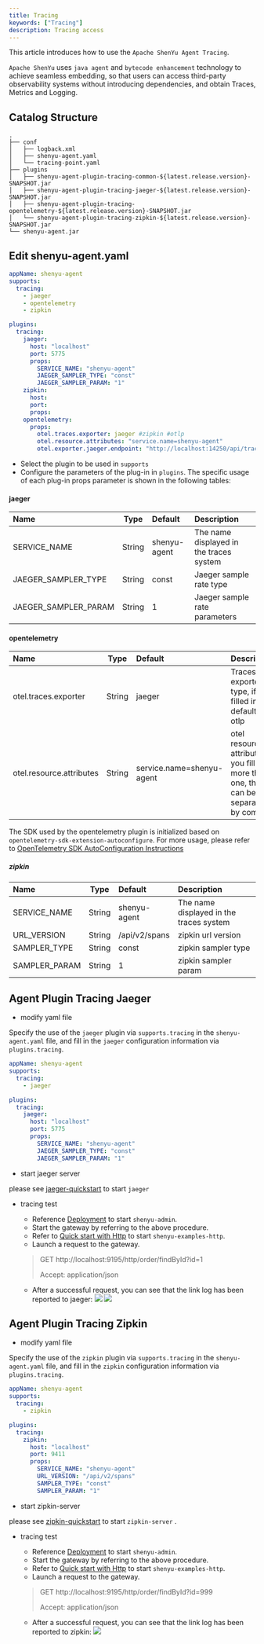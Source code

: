 ```yaml
---
title: Tracing
keywords: ["Tracing"]
description: Tracing access
---
```


This article introduces how to use the `Apache ShenYu Agent Tracing`.

`Apache ShenYu` uses `java agent` and `bytecode enhancement` technology to achieve seamless embedding, so that users can access third-party observability systems without introducing dependencies, and obtain Traces, Metrics and Logging.

## Catalog Structure

```text
.
├── conf
│   ├── logback.xml
│   ├── shenyu-agent.yaml
│   └── tracing-point.yaml
├── plugins
│   ├── shenyu-agent-plugin-tracing-common-${latest.release.version}-SNAPSHOT.jar
│   ├── shenyu-agent-plugin-tracing-jaeger-${latest.release.version}-SNAPSHOT.jar
│   ├── shenyu-agent-plugin-tracing-opentelemetry-${latest.release.version}-SNAPSHOT.jar
│   └── shenyu-agent-plugin-tracing-zipkin-${latest.release.version}-SNAPSHOT.jar
└── shenyu-agent.jar
```

## Edit shenyu-agent.yaml

```yaml
appName: shenyu-agent
supports:
  tracing:
    - jaeger
    - opentelemetry
    - zipkin

plugins:
  tracing:
    jaeger:
      host: "localhost"
      port: 5775
      props:
        SERVICE_NAME: "shenyu-agent"
        JAEGER_SAMPLER_TYPE: "const"
        JAEGER_SAMPLER_PARAM: "1"
    zipkin:
      host: 
      port: 
      props:
    opentelemetry:
      props:
        otel.traces.exporter: jaeger #zipkin #otlp
        otel.resource.attributes: "service.name=shenyu-agent"
        otel.exporter.jaeger.endpoint: "http://localhost:14250/api/traces"
```

- Select the plugin to be used in `supports`
- Configure the parameters of the plug-in in `plugins`. The specific usage of each plug-in props parameter is shown in the following tables:

#### jaeger

| Name                 |  Type  | Default      | Description                             |
| :------------------- | :----: | :----------- | :-------------------------------------- |
| SERVICE_NAME         | String | shenyu-agent | The name displayed in the traces system |
| JAEGER_SAMPLER_TYPE  | String | const        | Jaeger sample rate type                 |
| JAEGER_SAMPLER_PARAM | String | 1            | Jaeger sample rate parameters           |

#### opentelemetry

| Name                     |  Type  | Default                   | Description                                                  |
| :----------------------- | :----: | :------------------------ | :----------------------------------------------------------- |
| otel.traces.exporter     | String | jaeger                    | Traces exporter type, if not filled in, the default is otlp  |
| otel.resource.attributes | String | service.name=shenyu-agent | otel resource attributes, if you fill in more than one, they can be separated by commas |

The SDK used by the opentelemetry plugin is initialized based on `opentelemetry-sdk-extension-autoconfigure`. For more usage, please refer to [OpenTelemetry SDK AutoConfiguration Instructions](https://github.com/open-telemetry/opentelemetry-java/tree/v1.9.1/sdk-extensions/autoconfigure#opentelemetry-sdk-autoconfigure)


##### zipkin

| Name                 |  Type  | Default       | Description                     |
| :------------------- | :----: | :----------- | :----------------------- |
| SERVICE_NAME         | String | shenyu-agent | The name displayed in the traces system |
| URL_VERSION         | String | /api/v2/spans | zipkin url version |
| SAMPLER_TYPE  | String | const        | zipkin sampler type        |
| SAMPLER_PARAM | String | 1            | zipkin sampler param      |


## Agent Plugin Tracing Jaeger

- modify yaml file

Specify the use of the `jaeger` plugin via `supports.tracing` in the `shenyu-agent.yaml` file, and fill in the `jaeger` configuration information via `plugins.tracing`.

```yaml
appName: shenyu-agent
supports:
  tracing:
    - jaeger

plugins:
  tracing:
    jaeger:
      host: "localhost"
      port: 5775
      props:
        SERVICE_NAME: "shenyu-agent"
        JAEGER_SAMPLER_TYPE: "const"
        JAEGER_SAMPLER_PARAM: "1"
```

- start jaeger server

please see [jaeger-quickstart](https://www.jaegertracing.io/docs/1.28/getting-started/) to start `jaeger`

- tracing test
  - Reference [Deployment](../../deployment/deployment-local.md) to start `shenyu-admin`.
  - Start the gateway by referring to the above procedure.
  - Refer to [Quick start with Http](../../quick-start/quick-start-http.md) to start `shenyu-examples-http`.
  - Launch a request to the gateway.
  > GET http://localhost:9195/http/order/findById?id=1
  >
  > Accept: application/json

  - After a successful request, you can see that the link log has been reported to jaeger:
  ![](/img/shenyu/agent/shenyu-agent-plugin-tracing-jaeger-1.jpg)
  ![](/img/shenyu/agent/shenyu-agent-plugin-tracing-jaeger-2.jpg)

## Agent Plugin Tracing Zipkin

- modify yaml file

Specify the use of the `zipkin` plugin via `supports.tracing` in the `shenyu-agent.yaml` file, and fill in the `zipkin` configuration information via `plugins.tracing`.

```yaml
appName: shenyu-agent
supports:
  tracing:
    - zipkin

plugins:
  tracing:
    zipkin:
      host: "localhost"
      port: 9411
      props:
        SERVICE_NAME: "shenyu-agent"
        URL_VERSION: "/api/v2/spans"
        SAMPLER_TYPE: "const"
        SAMPLER_PARAM: "1"
```

- start zipkin-server

please see [zipkin-quickstart](https://zipkin.io/pages/quickstart) to start `zipkin-server` .

- tracing test 
    - Reference [Deployment](../../deployment/deployment-local.md) to start `shenyu-admin`.
    - Start the gateway by referring to the above procedure.
    - Refer to [Quick start with Http](../../quick-start/quick-start-http.md) to start `shenyu-examples-http`.
    - Launch a request to the gateway.
    > GET http://localhost:9195/http/order/findById?id=999
    >
    > Accept: application/json

    - After a successful request, you can see that the link log has been reported to zipkin:
      ![](/img/shenyu/agent/shenyu-agent-plugin-tracing-zipkin.png)
    
